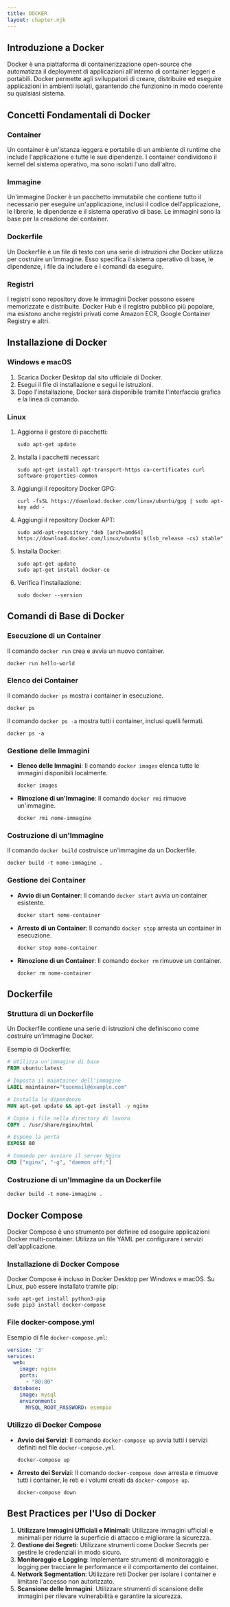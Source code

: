 ```yaml
---
title: DOCKER
layout: chapter.njk
---
```

## Introduzione a Docker
Docker è una piattaforma di containerizzazione open-source che automatizza il deployment di applicazioni all'interno di container leggeri e portabili. Docker permette agli sviluppatori di creare, distribuire ed eseguire applicazioni in ambienti isolati, garantendo che funzionino in modo coerente su qualsiasi sistema.

## Concetti Fondamentali di Docker
### Container
Un container è un'istanza leggera e portabile di un ambiente di runtime che include l'applicazione e tutte le sue dipendenze. I container condividono il kernel del sistema operativo, ma sono isolati l'uno dall'altro.

### Immagine
Un'immagine Docker è un pacchetto immutabile che contiene tutto il necessario per eseguire un'applicazione, inclusi il codice dell'applicazione, le librerie, le dipendenze e il sistema operativo di base. Le immagini sono la base per la creazione dei container.

### Dockerfile
Un Dockerfile è un file di testo con una serie di istruzioni che Docker utilizza per costruire un'immagine. Esso specifica il sistema operativo di base, le dipendenze, i file da includere e i comandi da eseguire.

### Registri
I registri sono repository dove le immagini Docker possono essere memorizzate e distribuite. Docker Hub è il registro pubblico più popolare, ma esistono anche registri privati come Amazon ECR, Google Container Registry e altri.

## Installazione di Docker
### Windows e macOS
1. Scarica Docker Desktop dal sito ufficiale di Docker.
2. Esegui il file di installazione e segui le istruzioni.
3. Dopo l'installazione, Docker sarà disponibile tramite l'interfaccia grafica e la linea di comando.

### Linux
1. Aggiorna il gestore di pacchetti:
   ```shell
   sudo apt-get update
   ```
2. Installa i pacchetti necessari:
   ```shell
   sudo apt-get install apt-transport-https ca-certificates curl software-properties-common
   ```
3. Aggiungi il repository Docker GPG:
   ```shell
   curl -fsSL https://download.docker.com/linux/ubuntu/gpg | sudo apt-key add -
   ```
4. Aggiungi il repository Docker APT:
   ```shell
   sudo add-apt-repository "deb [arch=amd64] https://download.docker.com/linux/ubuntu $(lsb_release -cs) stable"
   ```
5. Installa Docker:
   ```shell
   sudo apt-get update
   sudo apt-get install docker-ce
   ```
6. Verifica l'installazione:
   ```shell
   sudo docker --version
   ```

## Comandi di Base di Docker
### Esecuzione di un Container
Il comando `docker run` crea e avvia un nuovo container.
   ```shell
   docker run hello-world
   ```

### Elenco dei Container
Il comando `docker ps` mostra i container in esecuzione.
   ```shell
   docker ps
   ```
   Il comando `docker ps -a` mostra tutti i container, inclusi quelli fermati.
   ```shell
   docker ps -a
   ```

### Gestione delle Immagini
- **Elenco delle Immagini**: Il comando `docker images` elenca tutte le immagini disponibili localmente.
  ```shell
  docker images
  ```
- **Rimozione di un'Immagine**: Il comando `docker rmi` rimuove un'immagine.
  ```shell
  docker rmi nome-immagine
  ```

### Costruzione di un'Immagine
Il comando `docker build` costruisce un'immagine da un Dockerfile.
   ```shell
   docker build -t nome-immagine .
   ```

### Gestione dei Container
- **Avvio di un Container**: Il comando `docker start` avvia un container esistente.
  ```shell
  docker start nome-container
  ```
- **Arresto di un Container**: Il comando `docker stop` arresta un container in esecuzione.
  ```shell
  docker stop nome-container
  ```
- **Rimozione di un Container**: Il comando `docker rm` rimuove un container.
  ```shell
  docker rm nome-container
  ```

## Dockerfile
### Struttura di un Dockerfile
Un Dockerfile contiene una serie di istruzioni che definiscono come costruire un'immagine Docker.

Esempio di Dockerfile:
   ```dockerfile
   # Utilizza un'immagine di base
   FROM ubuntu:latest

   # Imposta il maintainer dell'immagine
   LABEL maintainer="tuoemail@example.com"

   # Installa le dipendenze
   RUN apt-get update && apt-get install -y nginx

   # Copia i file nella directory di lavoro
   COPY . /usr/share/nginx/html

   # Espone la porta
   EXPOSE 80

   # Comando per avviare il server Nginx
   CMD ["nginx", "-g", "daemon off;"]
   ```

### Costruzione di un'Immagine da un Dockerfile
   ```shell
   docker build -t nome-immagine .
   ```

## Docker Compose
Docker Compose è uno strumento per definire ed eseguire applicazioni Docker multi-container. Utilizza un file YAML per configurare i servizi dell'applicazione.

### Installazione di Docker Compose
Docker Compose è incluso in Docker Desktop per Windows e macOS. Su Linux, può essere installato tramite pip:
   ```shell
   sudo apt-get install python3-pip
   sudo pip3 install docker-compose
   ```

### File docker-compose.yml
Esempio di file `docker-compose.yml`:
   ```yaml
   version: '3'
   services:
     web:
       image: nginx
       ports:
         - "80:80"
     database:
       image: mysql
       environment:
         MYSQL_ROOT_PASSWORD: esempio
   ```

### Utilizzo di Docker Compose
- **Avvio dei Servizi**: Il comando `docker-compose up` avvia tutti i servizi definiti nel file `docker-compose.yml`.
  ```shell
  docker-compose up
  ```
- **Arresto dei Servizi**: Il comando `docker-compose down` arresta e rimuove tutti i container, le reti e i volumi creati da `docker-compose up`.
  ```shell
  docker-compose down
  ```

## Best Practices per l'Uso di Docker
1. **Utilizzare Immagini Ufficiali e Minimali**: Utilizzare immagini ufficiali e minimali per ridurre la superficie di attacco e migliorare la sicurezza.
2. **Gestione dei Segreti**: Utilizzare strumenti come Docker Secrets per gestire le credenziali in modo sicuro.
3. **Monitoraggio e Logging**: Implementare strumenti di monitoraggio e logging per tracciare le performance e il comportamento dei container.
4. **Network Segmentation**: Utilizzare reti Docker per isolare i container e limitare l'accesso non autorizzato.
5. **Scansione delle Immagini**: Utilizzare strumenti di scansione delle immagini per rilevare vulnerabilità e garantire la sicurezza.
